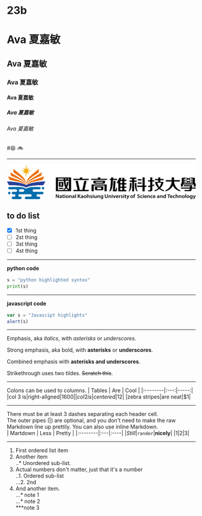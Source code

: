 # 23b
# Ava 夏嘉敏
## Ava 夏嘉敏
### Ava 夏嘉敏
#### Ava 夏嘉敏
##### Ava 夏嘉敏
###### Ava 夏嘉敏

#😄 🚲

-----

![NKUST](logo.png "NUST")

## to do list
- [x] 1st thing
- [ ] 2st thing
- [ ] 3st thing
- [ ] 4st thing

---

**python code**
```python
s = "python highlighted syntex"
print(s)
```

---

**javascript code**
```js
var s = "Javascipt highlights"
alert(s)
```

---

Emphasis, aka *italics*, with *asterisks* or *underscores*.

Strong emphasis, aka bold, with **asterisks** or **underscores**.

Combined emphasis with **asterisks and underscores**.

Strikethrough uses two tildes. ~~Scratch this~~.

---

Colons can be used to columns.
|  Tables | Are | Cool |
|:--------|:---:|-----:|
|col 3 is|right-allgned|$1600|
|col 2 is|centered|$12|
|zebra stripes|are neat|$1|

---

There must be at least 3 dashes separating each header cell.  
The outer pipes (|) are optional, and you don't need to make the raw Markdown line up prettily. You can also use inline Markdown.  
|  Martdown | Less | Pretty |
|:--------|:---|:----|
|*Still*|`rander`|**nicely**|
|1|2|3|

---

1. First ordered list item  
2. Another item  
   ..* Unordered sub-list.
3. Actual numbers don't matter, just that it's a number  
    ..1. Ordered sub-list  
   ...2. 2nd  
4. And another item.  
...* note 1  
...* note 2  
***note 3  


